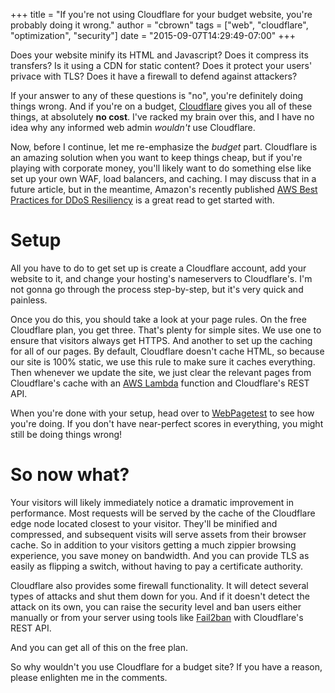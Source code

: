 +++
title = "If you're not using Cloudflare for your budget website, you're probably doing it wrong."
author = "cbrown"
tags = ["web", "cloudflare", "optimization", "security"]
date = "2015-09-07T14:29:49-07:00"
+++

Does your website minify its HTML and Javascript? Does it compress its transfers? Is it using a CDN for static content? Does it protect your users' privace with TLS? Does it have a firewall to defend against attackers?

If your answer to any of these questions is "no", you're definitely doing things wrong. And if you're on a budget, [Cloudflare](https://www.cloudflare.com) gives you all of these things, at absolutely **no cost**. I've racked my brain over this, and I have no idea why any informed web admin *wouldn't* use Cloudflare.

Now, before I continue, let me re-emphasize the *budget* part. Cloudflare is an amazing solution when you want to keep things cheap, but if you're playing with corporate money, you'll likely want to do something else like set up your own WAF, load balancers, and caching. I may discuss that in a future article, but in the meantime, Amazon's recently published [AWS Best Practices for DDoS
Resiliency](https://d0.awsstatic.com/whitepapers/DDoS_White_Paper_June2015.pdf) is a great read to get started with.

Setup
=====

All you have to do to get set up is create a Cloudflare account, add your website to it, and change your hosting's nameservers to Cloudflare's. I'm not gonna go through the process step-by-step, but it's very quick and painless.

Once you do this, you should take a look at your page rules. On the free Cloudflare plan, you get three. That's plenty for simple sites. We use one to ensure that visitors always get HTTPS. And another to set up the caching for all of our pages. By default, Cloudflare doesn't cache HTML, so because our site is 100% static, we use this rule to make sure it caches everything. Then whenever we update the site, we just clear the relevant pages from Cloudflare's cache with an [AWS Lambda](https://aws.amazon.com/lambda/) function and Cloudflare's REST API.

When you're done with your setup, head over to [WebPagetest](http://www.webpagetest.org/) to see how you're doing. If you don't have near-perfect scores in everything, you might still be doing things wrong!

So now what?
============

Your visitors will likely immediately notice a dramatic improvement in performance. Most requests will be served by the cache of the Cloudflare edge node located closest to your visitor. They'll be minified and compressed, and subsequent visits will serve assets from their browser cache. So in addition to your visitors getting a much zippier browsing experience, you save money on bandwidth. And you can provide TLS as easily as flipping a switch, without having to pay a certificate authority.

Cloudflare also provides some firewall functionality. It will detect several types of attacks and shut them down for you. And if it doesn't detect the attack on its own, you can raise the security level and ban users either manually or from your server using tools like [Fail2ban](http://www.fail2ban.org/) with Cloudflare's REST API.

And you can get all of this on the free plan.

So why wouldn't you use Cloudflare for a budget site? If you have a reason, please enlighten me in the comments.